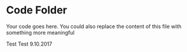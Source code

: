 # Code Folder 

Your code goes here. You could also replace the content of this file with something more meaningful

Test Test 9.10.2017
